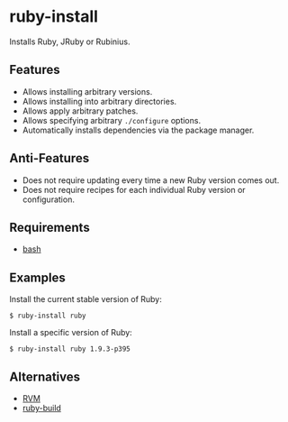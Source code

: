 # ruby-install

Installs Ruby, JRuby or Rubinius.

## Features

* Allows installing arbitrary versions.
* Allows installing into arbitrary directories.
* Allows apply arbitrary patches.
* Allows specifying arbitrary `./configure` options.
* Automatically installs dependencies via the package manager.

## Anti-Features

* Does not require updating every time a new Ruby version comes out.
* Does not require recipes for each individual Ruby version or configuration.

## Requirements

* [bash]

## Examples

Install the current stable version of Ruby:

    $ ruby-install ruby

Install a specific version of Ruby:

    $ ruby-install ruby 1.9.3-p395

## Alternatives

* [RVM]
* [ruby-build]

[bash]: http://www.gnu.org/software/bash/
[RVM]: https://rvm.io/
[ruby-build]: https://github.com/sstephenson/ruby-build#readme
